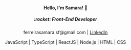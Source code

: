 <h4 align="center">
  Hello, I'm Samara! 👋
</h4>
<h5 align="center">:rocket: Front-End Developer</h5>
<p align="center">
  ferreirasamara.sf@gmail.com | 
  <a href="https://www.linkedin.com/in/samarafer/">LinkedIn</a>
</p>
<p align="center">
  JavaScript | TypeScript | ReactJS | Node.js | HTML | CSS
</p>
